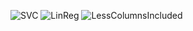 ![SVC](https://github.com/user-attachments/assets/f2f2dfc6-0813-4e03-9e70-5c2debe2eb2f)
![LinReg](https://github.com/user-attachments/assets/ff0812f4-2b5c-4268-9ef2-0f81640465cc)
![LessColumnsIncluded](https://github.com/user-attachments/assets/d3877b8e-3212-4caa-a04c-d707a9e27df5)
